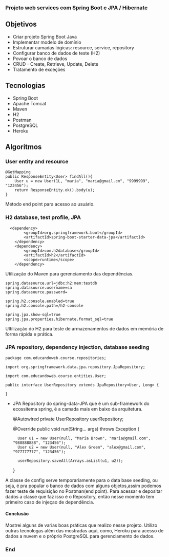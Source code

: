 ### Projeto web services com Spring Boot e JPA / Hibernate

## Objetivos
- Criar projeto Spring Boot Java
- Implementar modelo de domínio
- Estruturar camadas lógicas: resource, service, repository
- Configurar banco de dados de teste (H2)
- Povoar o banco de dados
- CRUD - Create, Retrieve, Update, Delete
- Tratamento de exceções

## Tecnologias
- Spring Boot
- Apache Tomcat
- Maven
- H2
- Postman
- PostgreSQL
- Heroku

## Algoritmos
### User entity and resource

	@GetMapping
	public ResponseEntity<User> findAll(){
		User u = new User(1L, "maria", "maria@gmail.cm", "9999999", "123456");
		return ResponseEntity.ok().body(u);
	}

Método end point para  acesso ao usuário.

### H2 database, test profile, JPA

	  <dependency>
			<groupId>org.springframework.boot</groupId>
			<artifactId>spring-boot-starter-data-jpa</artifactId>
		</dependency>
		<dependency>
			<groupId>com.h2database</groupId>
			<artifactId>h2</artifactId>
			<scope>runtime</scope>
		</dependency>

Utilização do Maven para gerenciamento das dependências.

	spring.datasource.url=jdbc:h2:mem:testdb
	spring.datasource.username=sa
	spring.datasource.password=

	spring.h2.console.enabled=true
	spring.h2.console.path=/h2-console

	spring.jpa.show-sql=true
	spring.jpa.properties.hibernate.format_sql=true

Ultilização do H2 para teste de armazenamentos de dados em memória de forma rápida e prática.

### JPA repository, dependency injection, database seeding
	package com.educandoweb.course.repositories;

	import org.springframework.data.jpa.repository.JpaRepository;

	import com.educandoweb.course.entities.User;

	public interface UserRepository extends JpaRepository<User, Long> {

	}

- JPA Repository do spring-data-JPA que é um sub-framework do ecossitema spring, é a camada mais em baixo da arquitetura.



	@Autowired
	private UserRepository userRepository;

	@Override
	public void run(String... args) throws Exception {

		User u1 = new User(null, "Maria Brown", "maria@gmail.com", "988888888", "123456");
		User u2 = new User(null, "Alex Green", "alex@gmail.com", "977777777", "123456");

		userRepository.saveAll(Arrays.asList(u1, u2));

	}

A classe de config serve temporariamente para o data base seeding, ou seja, é pra popular o banco de dados com alguns objetos,assim podemos fazer teste de requisição no Postman(end point). 
Para acessar e depositar dados a classe que faz isso é o Repository, então nesse momento tem primeiro caso de injeçao de dependência.

#### Conclusão
Mostrei alguns de varias boas práticas que realizo nesse projeto. Utilizo outras tecnologas além das mostradas aqui, como, Heroku para acesso de dados a nuvem e o próprio PostgreSQL para gerenciamento de dados. 

### End
 


